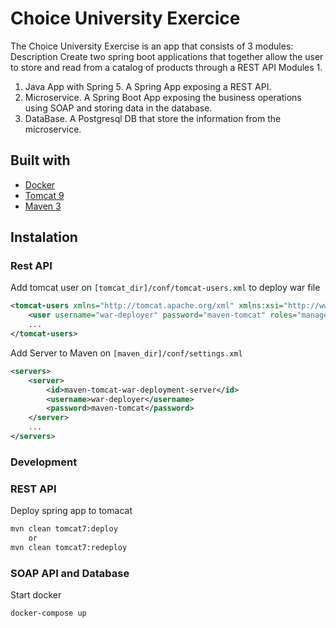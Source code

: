 # Choice University Exercice

The Choice University Exercise is an app that consists of 3 modules:
Description Create two spring boot applications that together allow the user to store and read from a catalog of products through a REST API Modules 1.

1.  Java App with Spring 5. A Spring App exposing a REST API.
2.  Microservice. A Spring Boot App exposing the business operations using SOAP and storing data in the database.
3.  DataBase. A Postgresql DB that store the information from the microservice.

## Built with

- [Docker](https://www.docker.com)
- [Tomcat 9](https://tomcat.apache.org/index.html)
- [Maven 3](https://maven.apache.org)

## Instalation

### Rest API

Add tomcat user on `[tomcat_dir]/conf/tomcat-users.xml` to deploy war file

```xml
<tomcat-users xmlns="http://tomcat.apache.org/xml" xmlns:xsi="http://www.w3.org/2001/XMLSchema-instance" xsi:schemaLocation="http://tomcat.apache.org/xml tomcat-users.xsd" version="1.0">
    <user username="war-deployer" password="maven-tomcat" roles="manager-gui, manager-script, manager-jmx" />
    ...
</tomcat-users>
```

Add Server to Maven on `[maven_dir]/conf/settings.xml`

```xml
<servers>
    <server>
        <id>maven-tomcat-war-deployment-server</id>
        <username>war-deployer</username>
        <password>maven-tomcat</password>
    </server>
    ...
</servers>
```

### Development
### REST API
Deploy spring app to tomacat
```bash
mvn clean tomcat7:deploy
    or
mvn clean tomcat7:redeploy
```
### SOAP API and Database
Start docker
```bash
docker-compose up
```
